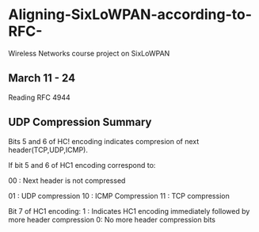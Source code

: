 # Aligning-SixLoWPAN-according-to-RFC-
Wireless Networks course project on SixLoWPAN
## March 11 - 24
Reading RFC 4944
## UDP Compression Summary
Bits 5 and 6 of HC! encoding indicates compresion of next header(TCP,UDP,ICMP).

If bit 5 and 6 of HC1 encoding correspond to:

00 : Next header is not compressed

01 : UDP compression
10 : ICMP Compression
11 : TCP compression

Bit 7 of HC1 encoding:
1 : Indicates HC1 encoding immediately followed by more header compression
0: No more header compression bits
